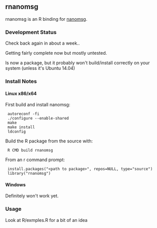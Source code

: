 ## rnanomsg

rnanomsg is an R binding for <a href="http://nanomsg.org">nanomsg</a>.

### Development Status

Check back again in about a week..

Getting fairly complete now but mostly untested.

Is now a package, but it probably won't build/install correctly on your system (unless it's Ubuntu 14.04)

### Install Notes

#### Linux x86/x64

First build and install nanomsg:

     autoreconf -fi
     ./configure --enable-shared
     make
     make install
     ldconfig

Build the R package from the source with:

     R CMD build rnanomsg
     
From an r command prompt:

     install.packages("<path to package>", repos=NULL, type="source")
     library("rnanomsg")

#### Windows

Definitely won't work yet.


### Usage

Look at R/exmples.R for a bit of an idea
